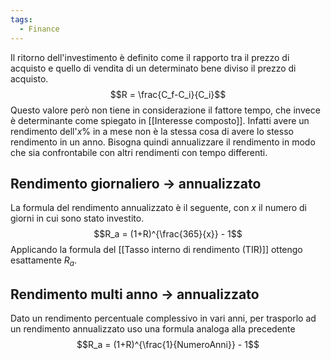 ```yaml
---
tags:
  - Finance
---
```


Il ritorno dell'investimento è definito come il rapporto tra il prezzo di acquisto e quello di vendita di un determinato bene diviso il prezzo di acquisto.
$$R = \frac{C_f-C_i}{C_i}$$
Questo valore però non tiene in considerazione il fattore tempo, che invece è determinante come spiegato in [[Interesse composto]]. Infatti avere un rendimento dell'$x\%$ in a mese non è la stessa cosa di avere lo stesso rendimento in un anno.
Bisogna quindi annualizzare il rendimento in modo che sia confrontabile con altri rendimenti con tempo differenti.

## Rendimento giornaliero -> annualizzato

La formula del rendimento annualizzato è il seguente, con $x$ il numero di giorni in cui sono stato investito.
$$R_a = (1+R)^{\frac{365}{x}} - 1$$
Applicando la formula del [[Tasso interno di rendimento (TIR)]] ottengo esattamente $R_a$.

## Rendimento multi anno -> annualizzato
Dato un rendimento percentuale complessivo in vari anni, per trasporlo ad un rendimento annualizzato uso una formula analoga alla precedente
$$R_a = (1+R)^{\frac{1}{NumeroAnni}} - 1$$
